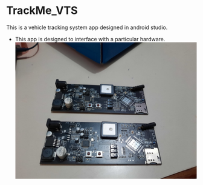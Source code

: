 # TrackMe_VTS
This is a vehicle tracking system app designed in android studio. 

- This app is designed to interface with a particular hardware. 
![alt text](https://github.com/sakibchowdhury131/TrackMe_VTS/blob/master/E6eqNKsVgAUODpp.jpeg?raw=true)
